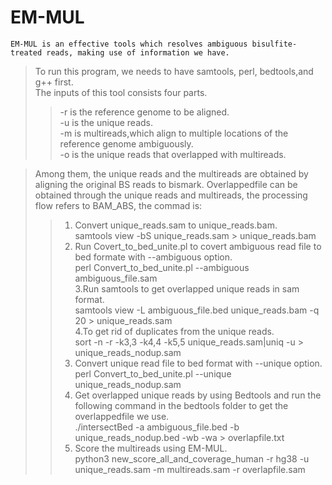 EM-MUL
====
    EM-MUL is an effective tools which resolves ambiguous bisulfite-treated reads, making use of information we have.
>To run this program, we needs to have samtools, perl, bedtools,and g++ first.  <br>
>The  inputs of this tool consists four parts. <br>
>>-r is the reference genome to be aligned.<br>
>>-u is the unique reads.<br>
>>-m is multireads,which align to multiple locations of the reference genome ambiguously.<br>
>>-o is the unique reads that overlapped with multireads.<br>

>Among them, the unique reads and the multireads are obtained by aligning the original BS reads to bismark. 
>Overlappedfile can be obtained through the unique reads and multireads, the processing flow refers to BAM_ABS, the commad is: <br>
>>1. Convert unique_reads.sam to unique_reads.bam.<br>
    samtools view -bS unique_reads.sam > unique_reads.bam <br> 
>>2. Run Covert_to_bed_unite.pl to covert ambiguous read file to bed formate with --ambiguous option.<br>
    perl Convert_to_bed_unite.pl --ambiguous ambiguous_file.sam <br>
>>3.Run samtools to get overlapped unique reads in sam format. <br>
    samtools view -L ambiguous_file.bed unique_reads.bam -q 20 > unique_reads.sam <br>
>>4.To get rid of duplicates from the unique reads.<br>
    sort -n -r -k3,3 -k4,4 -k5,5 unique_reads.sam|uniq -u > unique_reads_nodup.sam <br> 
>>5. Convert unique read file to bed format with --unique option.<br>
    perl Convert_to_bed_unite.pl --unique unique_reads_nodup.sam <br>
>>6. Get overlapped unique reads by using Bedtools and run the following command in the bedtools folder to get the overlappedfile we use.<br>
    ./intersectBed -a ambiguous_file.bed -b unique_reads_nodup.bed -wb -wa > overlapfile.txt <br>
>>7. Score the multireads using EM-MUL.<br>
    python3 new_score_all_and_coverage_human -r hg38 -u unique_reads.sam -m multireads.sam -r overlapfile.sam<br>
